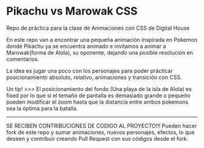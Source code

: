 # Pikachu vs Marowak CSS

Repo de práctica para la clase de Animaciones con CSS de Digital House

En este repo van a encontrar una pequeña animación inspirada en Pokemon donde Pikachu ya se encuentra animado e invitamos a animar a Marowak(forma de Alola), su oponente, dejando una posible resolución en comentarios. 

La idea es jugar una poco con los personajes para poder prácticar posicionamiento absoluto, relativo, animaciones y transición con CSS. 

Un tip! >>> El posicionamiento del fondo (Una playa de la isla de Alola) es fixed por lo que si el temaño de pantalla es demasiado grande o pequeño pueden modificar el zoom hasta que la distancia entre ambos pokemons sea la óptima para la batalla. 

 
------------------------------------------------------------------------------------------------------------

SE RECIBEN CONTRIBUCIONES DE CODIGO AL PROYECTO!!! Pueden hacer fork de este repo y sumar animaciones, nuevos personajes, efectos, lo que deseen y contribuir creando Pull Request con sus códigos desde el fork.